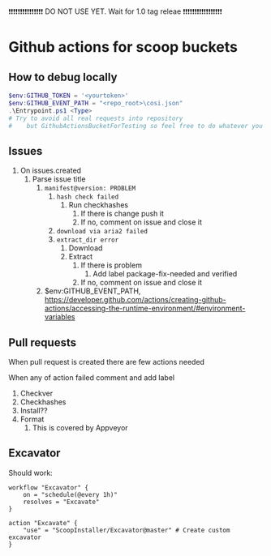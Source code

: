 ❗❗❗❗❗❗❗❗❗❗❗❗❗❗❗ DO NOT USE YET. Wait for 1.0 tag releae ❗❗❗❗❗❗❗❗❗❗❗❗❗❗❗❗❗

# Github actions for scoop buckets

## How to debug locally

```powershell
$env:GITHUB_TOKEN = '<yourtoken>'
$env:GITHUB_EVENT_PATH = "<repo_root>\cosi.json"
.\Entrypoint.ps1 <Type>
# Try to avoid all real requests into repository
#    but GithubActionsBucketForTesting so feel free to do whatever you want with this repo
```

## Issues

1. On issues.created
    1. Parse issue title
        1. `manifest@version: PROBLEM`
            1. `hash check failed`
                1. Run checkhashes
                    1. If there is change push it
                    1. If no, comment on issue and close it
            1. `download via aria2 failed`
            1. `extract_dir error`
                1. Download
                1. Extract
                    1. If there is problem
                        1. Add label package-fix-needed and verified
                    1. If no, comment on issue and close it
        1. $env:GITHUB_EVENT_PATH, <https://developer.github.com/actions/creating-github-actions/accessing-the-runtime-environment/#environment-variables>

## Pull requests

When pull request is created there are few actions needed

When any of action failed comment and add label

1. Checkver
1. Checkhashes
1. Install??
1. Format
    1. This is covered by Appveyor

## Excavator

Should work:

```HCL
workflow "Excavator" {
    on = "schedule(@every 1h)"
    resolves = "Excavate"
}

action "Excavate" {
    "use" = "ScoopInstaller/Excavator@master" # Create custom excavator
}
```
